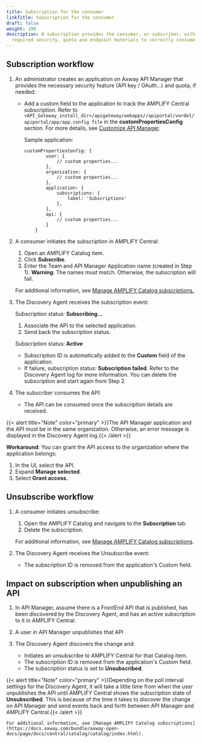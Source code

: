 ```yaml
---
title: Subscription for the consumer
linkTitle: Subscription for the consumer
draft: false
weight: 100
description: A subscription provides the consumer, or subscriber, with the
  required security, quota and endpoint materials to correctly consume the API.
---
```

## Subscription workflow

1. An administrator creates an application on Axway API Manager that provides the necessary security feature (API key / OAuth...) and quota, if needed:

   * Add a custom field to the application to track the AMPLIFY Central subscription. Refer to `<API_Gateway_install_dir>/apigateway/webapps//apiportal/vordel/apiportal/app/app.config file` in the **customPropertiesConfig** section. For more details, see [Customize API Manager](https://docs.axway.com/bundle/axway-open-docs/page/docs/apim_administration/apimgr_admin/api_mgmt_custom/index.html).

       Sample application:

     ```
     customPropertiesConfig: {
             user: {
                 // custom properties...
             },
             organization: {
                 // custom properties...
             },
             application: {
                 subscriptions: {
                     label: 'Subscriptions'
                 },
             },
             api: {
                 // custom properties...
             }
         }
     ```
2. A consumer initiates the subscription in AMPLIFY Central:

   1. Open an AMPLIFY Catalog item.
   2. Click **Subscribe**.
   3. Enter the Team and API Manager Application name (created in Step 1). **Warning**: The names must match. Otherwise, the subscription will fail.

   For additional information, see [Manage AMPLIFY Catalog subscriptions.](https://docs.axway.com/bundle/axway-open-docs/page/docs/catalog/manage_subscriptions/index.html)
3. The Discovery Agent receives the subscription event:

   Subscription status: **Subscribing...**

   1. Associate the API to the selected application.
   2. Send back the subscription status.

   Subscription status: **Active**

   * Subscription ID is automatically added to the **Custom** field of the application.
   * If failure, subscription status: **Subscription failed**. Refer to the Discovery Agent log for more information. You can delete the subscription and start again from Step 2.
4. The subscriber consumes the API:

   * The API can be consumed once the subscription details are received.

{{< alert title="Note" color="primary" >}}The API Manager application and the API must be in the same organization. Otherwise,  an error message is displayed in the Discovery Agent log.{{< /alert >}}

**Workaround**: You can grant the API access to the organization where the application belongs:

1. In the UI, select the API.
2. Expand **Manage selected**.
3. Select **Grant access**.

## Unsubscribe workflow

1. A consumer initiates unsubscribe:

   1. Open the AMPLIFY Catalog and navigate to the **Subscription** tab.
   2. Delete the subscription.

   For additional information, see [Manage AMPLIFY Catalog subscriptions](https://docs.axway.com/bundle/axway-open-docs/page/docs/catalog/manage_subscriptions/index.html).
2. The Discovery Agent receives the Unsubscribe event:

   * The subscription ID is removed from the application's Custom field.

## Impact on subscription when unpublishing an API

1. In API Manager, assume there is a FrontEnd API that is published, has been discovered by the Discovery Agent, and has an active subscription to it in AMPLIFY Central.
2. A user in API Manager unpublishes that API
3. The Discovery Agent discovers the change and:

   * Initiates an unsubscribe to AMPLIFY Central for that Catalog item.
   * The subscription ID is removed from the application's Custom field.
   * The subscription status is set to **Unsubscribed**.

{{< alert title="Note" color="primary" >}}Depending on the poll interval settings for the Discovery Agent, it will take a little time from when the user unpublishes the API until AMPLIFY Central shows the subscription state of **Unsubscribed**. This is because of the time it takes to discover the change on API Manager and send events back and forth between API Manager and AMPLIFY Central.{{< /alert >}}

```
For additional information, see [Manage AMPLIFY Catalog subscriptions](https://docs.axway.com/bundle/axway-open-docs/page/docs/central/catalog/catalog/index.html).
```